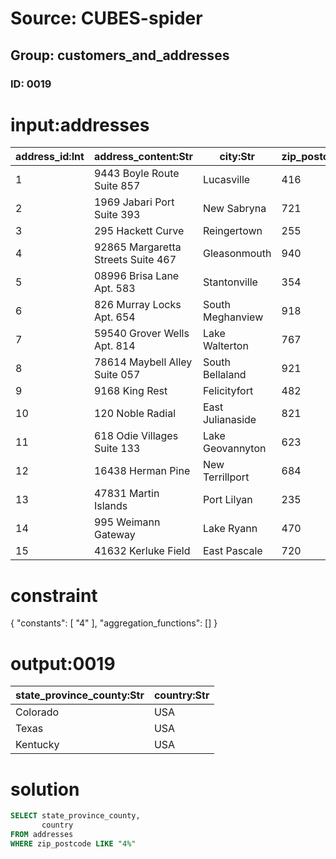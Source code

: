 # Source: CUBES-spider
## Group: customers_and_addresses
### ID: 0019

# input:addresses

| address_id:Int | address_content:Str | city:Str | zip_postcode:Str | state_province_county:Str | country:Str | other_address_details:Str |
|---|---|---|---|---|---|---|
| 1 | 9443 Boyle Route Suite 857 | Lucasville | 416 | Colorado | USA | nan |
| 2 | 1969 Jabari Port Suite 393 | New Sabryna | 721 | SouthCarolina | USA | nan |
| 3 | 295 Hackett Curve | Reingertown | 255 | NewJersey | USA | nan |
| 4 | 92865 Margaretta Streets Suite 467 | Gleasonmouth | 940 | Arizona | USA | nan |
| 5 | 08996 Brisa Lane Apt. 583 | Stantonville | 354 | Mississippi | USA | nan |
| 6 | 826 Murray Locks Apt. 654 | South Meghanview | 918 | Colorado | USA | nan |
| 7 | 59540 Grover Wells Apt. 814 | Lake Walterton | 767 | Virginia | USA | nan |
| 8 | 78614 Maybell Alley Suite 057 | South Bellaland | 921 | Florida | USA | nan |
| 9 | 9168 King Rest | Felicityfort | 482 | Texas | USA | nan |
| 10 | 120 Noble Radial | East Julianaside | 821 | Texas | USA | nan |
| 11 | 618 Odie Villages Suite 133 | Lake Geovannyton | 623 | NewMexico | USA | nan |
| 12 | 16438 Herman Pine | New Terrillport | 684 | Arkansas | USA | nan |
| 13 | 47831 Martin Islands | Port Lilyan | 235 | RhodeIsland | USA | nan |
| 14 | 995 Weimann Gateway | Lake Ryann | 470 | Kentucky | USA | nan |
| 15 | 41632 Kerluke Field | East Pascale | 720 | Texas | USA | nan |

# constraint

{
  "constants": [
    "4"
  ],
  "aggregation_functions": []
}

# output:0019

| state_province_county:Str | country:Str |
|---|---|
| Colorado | USA |
| Texas | USA |
| Kentucky | USA |

# solution

```sql
SELECT state_province_county,
       country
FROM addresses
WHERE zip_postcode LIKE "4%"
```
